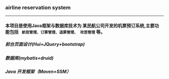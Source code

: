 ### airline reservation system
-------------
#### 本项目是使用Java框架与数据库技术为 某民航公司开发的机票预订系统,主要功 能包括 ` 航班管理、订票管理、退票管理、 改签管理` 等。 
##### 前台页面设计(Hui+JQuery+bootstrap)
##### 数据库(mybatis+druid) 
##### Java 开发框架（Maven+SSM）
